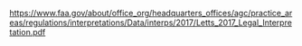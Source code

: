 https://www.faa.gov/about/office_org/headquarters_offices/agc/practice_areas/regulations/interpretations/Data/interps/2017/Letts_2017_Legal_Interpretation.pdf